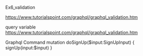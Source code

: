 
Ex6_validation

https://www.tutorialspoint.com/graphql/graphql_validation.htm

query variable
https://www.tutorialspoint.com/graphql/graphql_validation.htm

Graphql Command
mutation doSignUp($input:SignUpInput) {
   signUp(input:$input)
}
